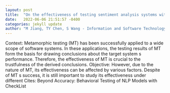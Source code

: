 ```yaml
---
layout: post
title:  "On the effectiveness of testing sentiment analysis systems with metamorphic testing"
date:   2022-06-06 21:51:57 -0400
categories: jekyll update
author: "M Jiang, TY Chen, S Wang - Information and Software Technology, 2022"
---
```

Context: Metamorphic testing (MT) has been successfully applied to a wide scope of software systems. In these applications, the testing results of MT form the basis for drawing conclusions about the target system s performance. Therefore, the effectiveness of MT is crucial to the trustfulness of the derived conclusions. Objective: However, due to the nature of MT, its effectiveness can be affected by various factors. Despite of MT s success, it is still important to study its effectiveness under different 
Cites: Beyond Accuracy: Behavioral Testing of NLP Models with CheckList